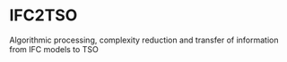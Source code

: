 # IFC2TSO
Algorithmic processing, complexity reduction and transfer of information from IFC models to TSO

